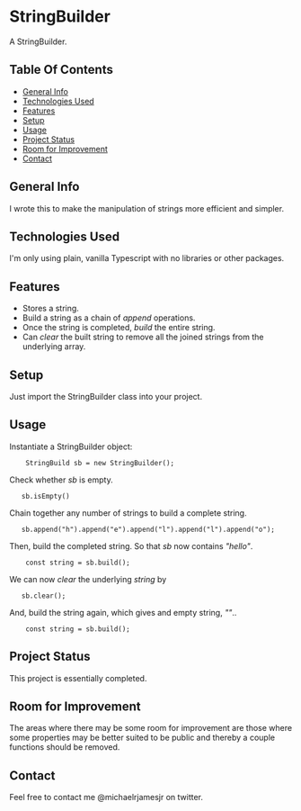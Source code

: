# StringBuilder
A StringBuilder.

## Table Of Contents
* [General Info](#general-info)
* [Technologies Used](#technologies-used)
* [Features](#features)
* [Setup](#setup)
* [Usage](#usage)
* [Project Status](#project-status)
* [Room for Improvement](#room-for-improvement)
* [Contact](#contact)

## General Info
I wrote this to make the manipulation of strings more efficient and simpler.

## Technologies Used
I'm only using plain, vanilla Typescript with no libraries or other packages.

## Features
* Stores a string.
* Build a string as a chain of *append* operations.
* Once the string is completed, *build* the entire string.
* Can *clear* the built string to remove all the joined strings from the underlying array. 

## Setup
Just import the StringBuilder class into your project.

## Usage
Instantiate a StringBuilder object:
```
    StringBuild sb = new StringBuilder();
```
Check whether *sb* is empty.
```
   sb.isEmpty()
```
Chain together any number of strings to build a complete string.
```
   sb.append("h").append("e").append("l").append("l").append("o");
```
Then, build the completed string. So that *sb* now contains *"hello"*.
```
    const string = sb.build();
```
We can now *clear* the underlying *string* by
```
   sb.clear();
```
And, build the string again, which gives and empty string, *""*..
```
    const string = sb.build();
```

## Project Status
This project is essentially completed. 

## Room for Improvement
The areas where there may be some room for improvement are those where some properties may be better suited to be public and thereby a couple functions should be removed.

## Contact
Feel free to contact me @michaelrjamesjr on twitter.
